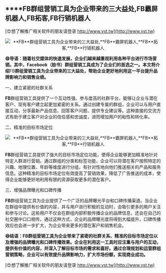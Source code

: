 ## ****FB**群组营销工具为企业带来的三大益处,**FB**霸屏机器人,**FB**拓客,**FB**行销机器人**

[😍想了解推广相关软件的朋友请登录 http://www.vst.tw](http://www.vst.tw)

 <center><img src="https://vst.tw/MP4/tuiguang/png/2.png" alt="**FB**群组营销工具为企业带来的三大益处,**FB**霸屏机器人,**FB**拓客,**FB**行销机器人"></center>

**😄导语：随着社交媒体的快速发展，企业们越来越重视利用各种平台进行市场营销。其中，Facebook（脸书）群组营销工具成为了企业们的首选之一。本文将介绍**FB**群组营销工具为企业带来的三大益处，帮助企业更好地利用这一平台提升品牌影响力和销售业绩。**

一、建立紧密的社群关系

**FB**群组营销工具提供了一个互动性强、参与度高的社群平台，能够让企业与潜在客户、现有客户建立起更加紧密的关系。通过创建专属的群组，企业可以与用户直接互动，分享最新产品信息、回答客户问题、提供专业建议等。这种直接的交流方式有助于建立客户对企业的信任感和忠诚度，进而增加用户的粘性和转化率。

二、精准的目标市场定位

 <center><img src="https://vst.tw/MP4/tuiguang/png/7.png" alt="**FB**群组营销工具为企业带来的三大益处,**FB**霸屏机器人,**FB**拓客,**FB**行销机器人"></center>

**FB**群组营销工具提供了强大的目标市场定位功能，使得企业能够更加精准地针对特定人群进行营销。通过群组的分类和标签功能，企业可以将潜在客户按照特定的兴趣、地理位置、年龄等维度进行分组，有针对性地向他们推送相关的产品和服务信息。这种精准的目标市场定位有效提高了营销效果，降低了广告推送的成本，使得企业能够更好地利用有限的资源获取更多的潜在客户。

三、增强品牌曝光和口碑传播

**FB**群组营销工具为企业提供了一个广泛的品牌曝光平台和口碑传播渠道。当企业在群组中提供有价值的内容，并与用户进行积极的互动时，会吸引更多的用户关注和参与讨论。这些用户不仅会在群组内部积极传播企业的品牌信息，还会在自己的社交圈中口口相传。通过这种方式，企业的品牌曝光度将得到大幅提升，口碑传播效应也会进一步扩大，为企业带来更多的潜在客户和销售机会。

**😄结语：**FB**群组营销工具为企业带来了紧密的社群关系、精准的目标市场定位以及增强的品牌曝光和口碑传播效果。企业在利用这一工具时应注重与用户的互动，提供有价值的内容，并深入了解目标市场的需求和喜好。通过合理规划和运营群组营销策略，企业可以有效提升品牌影响力，扩大市场份额，实现商业成功。**

[😍想了解推广相关软件的朋友请登录 http://www.vst.tw](http://www.vst.tw)



